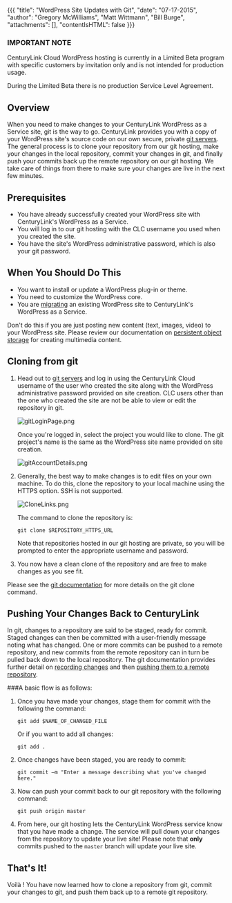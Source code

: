 {{{
  "title": "WordPress Site Updates with Git",
  "date": "07-17-2015",
  "author": "Gregory McWilliams", "Matt Wittmann", "Bill Burge",
  "attachments": [],
  "contentIsHTML": false
}}}

### IMPORTANT NOTECenturyLink Cloud WordPress hosting is currently in a Limited Beta program with specific customers by invitation only and is not intended for production usage.During the Limited Beta there is no production Service Level Agreement.

## Overview

When you need to make changes to your CenturyLink WordPress as a Service site, git is the way to go. CenturyLink
provides you with a copy of your WordPress site's source code on our own secure, private
[git servers](https://git.wordpress.ctl.io/). The general process is to clone your repository from our git
hosting, make your changes in the local repository, commit your changes in git, and finally push your commits
back up the remote repository on our git hosting. We take care of things from there to make sure your changes
are live in the next few minutes.

## Prerequisites

- You have already successfully created your WordPress site with CenturyLink's WordPress as a Service.
- You will log in to our git hosting with the CLC username you used when you created the site.
- You have the site's WordPress administrative password, which is also your git password.

## When You Should Do This

- You want to install or update a WordPress plug-in or theme.
- You need to customize the WordPress core.
- You are [migrating](wordpress-site-migration-to-centurylink-cloud.md) an existing WordPress site to CenturyLink's
  WordPress as a Service.

Don't do this if you are just posting new content (text, images, video) to your WordPress site. Please review
our documentation on [persistent object storage](wordpress-persistent-storage-configuration.md) for creating
multimedia content.

## Cloning from git

1. Head out to [git servers](https://git.wordpress.ctl.io/) and log in using the CenturyLink Cloud username of the
   user who created the site along with the WordPress administrative password provided on site creation. CLC users other
   than the one who created the site are not be able to view or edit the repository in git.

   ![](../images/wp_clone_push_git/GitLoginPage.png "gitLoginPage.png")

   Once you're logged in, select the project you would like to clone. The git project's name is the same as the
   WordPress site name provided on site creation.

   ![](../images/wp_clone_push_git/GitAccountDetails.png "gitAccountDetails.png")
2. Generally, the best way to make changes is to edit files on your own machine. To do this, clone the repository to
   your local machine using the HTTPS option. SSH is not supported.

   ![](../images/wp_clone_push_git/CloneLinks.png "CloneLinks.png")

   The command to clone the repository is:

       git clone $REPOSITORY_HTTPS_URL

   Note that repositories hosted in our git hosting are private, so you will be prompted to enter the appropriate
   username and password.
3. You now have a clean clone of the repository and are free to make changes as you see fit.

Please see the [git documentation](http://git-scm.com/docs/git-clone) for more details on the git clone command.

## Pushing Your Changes Back to CenturyLink

In git, changes to a repository are said to be staged, ready for commit. Staged changes can then be committed with
a user-friendly message noting what has changed. One or more commits can be pushed to a remote repository, and new
commits from the remote repository can in turn be pulled back down to the local repository. The git documentation
provides further detail on [recording changes](https://git-scm.com/book/en/v2/Git-Basics-Recording-Changes-to-the-Repository)
and then [pushing them to a remote repository](https://git-scm.com/book/en/v2/Git-Basics-Working-with-Remotes#Pushing-to-Your-Remotes).

###A basic flow is as follows:

1. Once you have made your changes, stage them for commit with the following the command:

       git add $NAME_OF_CHANGED_FILE

   Or if you want to add all changes:

       git add .
2. Once changes have been staged, you are ready to commit:

       git commit –m "Enter a message describing what you've changed here."
3. Now can push your commit back to our git repository with the following command:

       git push origin master
4. From here, our git hosting lets the CenturyLink WordPress service know that you have made a change. The
   service will pull down your changes from the repository to update your live site! Please note that **only**
   commits pushed to the `master` branch will update your live site.

## That's It!

Voilà ! You have now learned how to clone a repository from git, commit your changes to git, and push them back up to
a remote git repository.